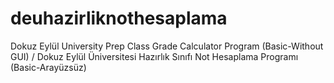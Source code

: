 # deuhazirliknothesaplama
 Dokuz Eylül University Prep Class Grade Calculator Program (Basic-Without GUI) / Dokuz Eylül Üniversitesi Hazırlık Sınıfı Not Hesaplama Programı (Basic-Arayüzsüz)

